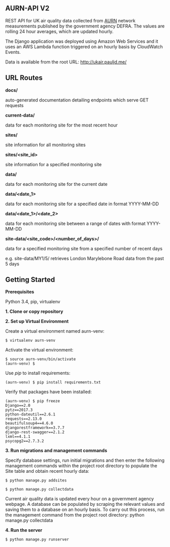 AURN-API V2
------------


REST API for UK air quality data collected from [AURN](https://uk-air.defra.gov.uk/networks/network-info?view=aurn) network measurements published by the government agency DEFRA. The values are rolling 24 hour averages, which are updated hourly.

The Django application was deployed using Amazon Web Services and it uses an AWS Lambda function triggered on an hourly basis by CloudWatch Events.

Data is available from the root URL:  http://ukair.pauljd.me/ 

URL Routes
----------

**docs/**

auto-generated documentation detailing endpoints which serve GET requests

**current-data/**

data for each monitoring site for the most recent hour

**sites/**

site information for all monitoring sites

**sites/<site_id>**

site information for a specified monitoring site

**data/**

data for each monitoring site for the current date

**data/<date_1>**

data for each monitoring site for a specified date in format YYYY-MM-DD

**data/<date_1>/<date_2>**

data for each monitoring site between a range of dates with format YYYY-MM-DD

**site-data/<site_code>/<number_of_days>/**

data for a specified monitoring site from a specified number of recent days

e.g. site-data/MY1/5/ retrieves London Marylebone Road data from the past 5 days



Getting Started
---------------


**Prerequisites**

Python 3.4, pip, virtualenv

**1. Clone or copy repository**

**2. Set up Virtual Environment**

Create a virtual environment named aurn-venv:

    $ virtualenv aurn-venv

Activate the virtual environment:

    $ source aurn-venv/bin/activate
    (aurn-venv) $

Use *pip* to install requirements:

    (aurn-venv) $ pip install requirements.txt

Verify that packages have been installed:

    (aurn-venv) $ pip freeze
    Django==2.0
    pytz==2017.3
    python-dateutil==2.6.1
    requests==2.13.0
    beautifulsoup4==4.6.0
    djangorestframework==3.7.7
    django-rest-swagger==2.1.2
    lxml==4.1.1
    psycopg2==2.7.3.2

**3. Run migrations and management commands**

Specify database settings, run initial migrations and then enter the following management commands within the project root directory to populate the Site table and obtain recent hourly data:

    $ python manage.py addsites

    $ python manage.py collectdata
    
    
Current air quality data is updated every hour on a government agency webpage. A database can be populated by scraping the relevant values and saving them to a database on an hourly basis.
To carry out this process, run the management command from the project root directory: python manage.py collectdata

**4. Run the server**

    $ python manage.py runserver
